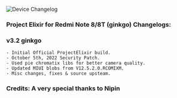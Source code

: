 ![Device Changelog](https://i.imgur.com/C0Wcdr5.png)

### Project Elixir for Redmi Note 8/8T (ginkgo) Changelogs:

### v3.2 ginkgo
```
- Initial Official ProjectElixir build.
- October 5th, 2022 Security Patch.
- Used pie chromatix libs for better camera quality.
- Updated MIUI blobs from V12.5.2.0.RCOMIXM.
- Misc changes, fixes & source upsteam.
```

### Credits: A very special thanks to Nipin 
